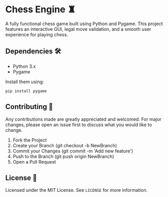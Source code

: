 # Chess Engine ♜

A fully functional chess game built using Python and Pygame. This project features an interactive GUI, legal move validation, and a smooth user experience for playing chess.


## Dependencies 🛠️

- Python 3.x
- Pygame

Install them using:

```
pip install pygame
```


## Contributing 🤝

Any contributions made are greatly appreciated and welcomed. For major changes, please open an issue first to discuss what you would like to change.

1. Fork the Project 
2. Create your Branch (git checkout -b NewBranch)
3. Commit your Changes (git commit -m 'Add new feature')
4. Push to the Branch (git push origin NewBranch)
5. Open a Pull Request


## License 📜

Licensed under the MIT License. See `LICENSE` for more information.